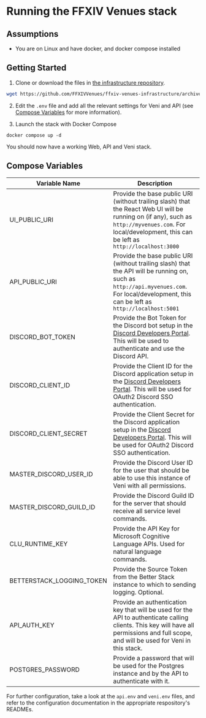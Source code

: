 # Running the FFXIV Venues stack

## Assumptions

* You are on Linux and have docker, and docker compose installed

## Getting Started

1) Clone or download the files in [the infrastructure repository](https://github.com/FFXIVVenues/ffxivvenues-infrastructure/tree/main/FFXIV%20Venues).
```Bash Command
wget https://github.com/FFXIVVenues/ffxiv-venues-infrastructure/archive/refs/heads/main.zip && unzip main.zip && rm main.zip
```
2) Edit the `.env` file and add all the relevant settings for Veni and API (see [Compose Variables](https://github.com/FFXIVVenues/ffxivvenues-infrastructure/blob/main/README.md#compose-variables) for more information).


3) Launch the stack with Docker Compose
```Back Command
docker compose up -d
```

You should now have a working Web, API and Veni stack.

## Compose Variables

| Variable Name | Description |
|---------------|-------------|
| UI_PUBLIC_URI | Provide the base public URI (without trailing slash) that the React Web UI will be running on (if any), such as `http://myvenues.com`. For local/development, this can be left as `http://localhost:3000` |
| API_PUBLIC_URI | Provide the base public URI (without trailing slash) that the API will be running on, such as `http://api.myvenues.com`. For local/development, this can be left as `http://localhost:5001` |
| DISCORD_BOT_TOKEN | Provide the Bot Token for the Discord bot setup in the [Discord Developers Portal](https://discord.com/developers). This will be used to authenticate and use the Discord API. |
| DISCORD_CLIENT_ID | Provide the Client ID for the Discord application setup in the [Discord Developers Portal](https://discord.com/developers). This will be used for OAuth2 Discord SSO authentication. |
| DISCORD_CLIENT_SECRET | Provide the Client Secret for the Discord application setup in the [Discord Developers Portal](https://discord.com/developers). This will be used for OAuth2 Discord SSO authentication. |
| MASTER_DISCORD_USER_ID | Provide the Discord User ID for the user that should be able to use this instance of Veni with all permissions. |
| MASTER_DISCORD_GUILD_ID | Provide the Discord Guild ID for the server that should receive all service level commands. |
| CLU_RUNTIME_KEY | Provide the API Key for Microsoft Cognitive Language APIs. Used for natural language commands. |
| BETTERSTACK_LOGGING_TOKEN | Provide the Source Token from the Better Stack instance to which to sending logging. Optional. |
| API_AUTH_KEY  | Provide an authentication key that will be used for the API to authenticate calling clients. This key will have all permissions and full scope, and will be used for Veni in this stack. |
| POSTGRES_PASSWORD | Provide a password that will be used for the Postgres instance and by the API to authenticate with it. |

For further configuration, take a look at the `api.env` and `veni.env` files, and refer to the configuration documentation in the appropriate respository's READMEs.
